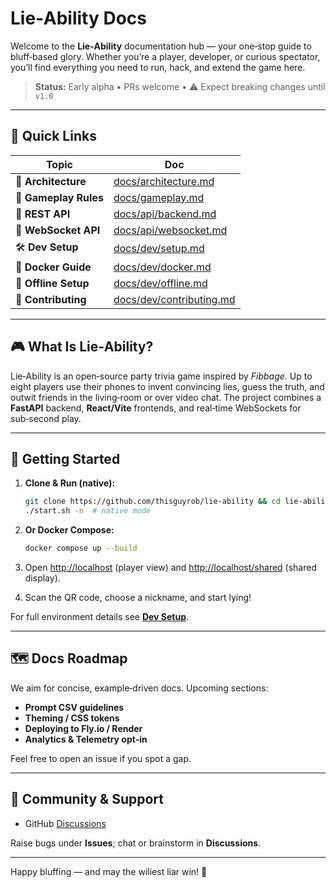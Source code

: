 # Lie‑Ability Docs

Welcome to the **Lie‑Ability** documentation hub — your one‑stop guide to bluff‑based glory. Whether you’re a player, developer, or curious spectator, you’ll find everything you need to run, hack, and extend the game here.

> **Status:** Early alpha • PRs welcome • ⚠️ Expect breaking changes until `v1.0`

---

## 🚀 Quick Links

| Topic                 | Doc                                               |
| --------------------- | ------------------------------------------------- |
| 📐 **Architecture**   | [docs/architecture.md](./architecture.md)         |
| 🎲 **Gameplay Rules** | [docs/gameplay.md](./gameplay.md)                 |
| 🔌 **REST API**       | [docs/api/backend.md](./api/backend.md)           |
| 🔄 **WebSocket API**  | [docs/api/websocket.md](./api/websocket.md)       |
| 🛠️ **Dev Setup**     | [docs/dev/setup.md](./dev/setup.md)               |
| 🐳 **Docker Guide**   | [docs/dev/docker.md](./dev/docker.md)             |
| 📴 **Offline Setup**  | [docs/dev/offline.md](./dev/offline.md)           |
| 🤝 **Contributing**   | [docs/dev/contributing.md](./dev/contributing.md) |

---

## 🎮 What Is Lie‑Ability?

Lie‑Ability is an open‑source party trivia game inspired by *Fibbage*. Up to eight players use their phones to invent convincing lies, guess the truth, and outwit friends in the living‑room or over video chat. The project combines a **FastAPI** backend, **React/Vite** frontends, and real‑time WebSockets for sub‑second play.

---

## 🏁 Getting Started

1. **Clone & Run (native):**

   ```bash
   git clone https://github.com/thisguyrob/lie-ability && cd lie-ability
   ./start.sh -n  # native mode
   ```
2. **Or Docker Compose:**

   ```bash
   docker compose up --build
   ```
3. Open [http://localhost](http://localhost) (player view) and [http://localhost/shared](http://localhost/shared) (shared display).
4. Scan the QR code, choose a nickname, and start lying!

For full environment details see **[Dev Setup](./dev/setup.md)**.

---

## 🗺️ Docs Roadmap

We aim for concise, example‑driven docs. Upcoming sections:

* **Prompt CSV guidelines**
* **Theming / CSS tokens**
* **Deploying to Fly.io / Render**
* **Analytics & Telemetry opt‑in**

Feel free to open an issue if you spot a gap.

---

## 👥 Community & Support

* GitHub [Discussions](https://github.com/thisguyrob/lie-ability/discussions)

Raise bugs under **Issues**; chat or brainstorm in **Discussions**.

---

Happy bluffing — and may the wiliest liar win! 🎉

